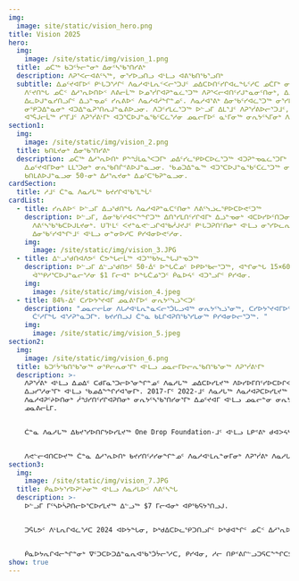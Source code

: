 ```yaml
---
img:
  image: site/static/vision_hero.png
title: Vision 2025
hero:
  img:
    image: /site/static/img/vision_1.png
  title: ᓄᑖᖅ ᑲᑐᑦᔮᓕᓐᓂᒃ ᐃᓂᑦᓴᖃᕐᑎᓯᕕᒃ
  description: ᐱᕈᕐᐸᓕᐊᕕᑦᓴᖅ, ᓂᕐᓯᐅᓗᑎᓗ ᐊᒻᒪᓗ ᐊᕕᖃᑎᖃᕐᓗᑎᒃ
  subtitle: ᐃᓄᑦᔪᐊᒥᐅᑦ ᑭᒡᒐᑐᕐᓱᒋᑦ ᐱᓇᓱᐊᒻᒪᕆᑉᐸᓕᕐᑐᒍᑦ ᓄᐃᑕᐅᑎᑦᓯᒋᐊᓚᖓᑦᓱᑕ ᓄᑖᒥᒃ ᓂᕆᔭᑦᓴᓕᕆᕕᒻᒥᒃ.
    ᐱᑦᔪᑎᖓ ᓄᑖᑉ ᐃᓱᕐᕆᐅᑎᐅᑉ ᐱᕕᓕᒫᖅ ᐅᓄᕐᓰᒋᐊᕈᓐᓇᓛᕐᑐᖅ ᐱᕈᕐᐸᓕᐊᑎᑦᓯᒍᓐᓇᓂᑦᑎᓂᒃ, ᐃᓄᑦᔪᐊᒥᐅᑦ ᐊᒥᓲᓂᕐᓭᑦ
    ᐃᓚᐅᒍᓐᓇᓯᑎᓗᒋᑦ ᐃᓘᓐᓀᓄᑦ ᓯᕆᕕᐅᑉ ᐱᓇᓱᐊᓲᖏᓐᓄᑦ. ᐱᓇᓱᐊᕐᕕᒃ ᐃᓂᖃᑦᓯᐊᓛᕐᑐᖅ ᓂᕐᓯᐅᕕᐅᒍᓐᓇᓯᐊᕐᓗᓂ ᐊᒻᒪᓗ
    ᓂᕿᑐᐃᓐᓇᓂᒃ ᐊᑐᐃᓐᓇᕈᕐᑎᕆᒍᓐᓇᕕᐅᓗᓂ. ᐱᑐᑦᓯᒪᓛᕐᑐᖅ ᐅᓪᓗᒥ ᐃᒪᕐᒧᑦ ᐱᕈᕐᓰᕕᐅᓕᕐᑐᒧᑦ, ᐊᒻᒪᓗ ᐃᓚᖃᓛᕐᓱᓂ
    ᐊᕐᕌᒍᓕᒫᖅ ᓯᕐᒥᒧᑦ ᐱᕈᕐᓰᕕᒻᒥᒃ ᐊᑐᕐᑕᐅᒍᓐᓇᖃᑦᑕᓛᕐᓱᓂ ᓄᓇᓕᒥᐅᑦ ᓇᒻᒥᓂᖅ ᓂᕆᔭᑦᓴᒥᓂᒃ ᐱᕈᕐᓰᒍᓐᓇᓗᑎᒃ.
section1:
  img:
    image: /site/static/img/vision_2.png
  title: ᑲᑎᒪᔪᓂᒃ ᐃᓂᖃᕐᑎᓯᕕᒃ
  description: ᓄᑖᖅ ᐃᓱᕐᕆᐅᑎᒃ ᑭᖕᖒᒪᓇᕐᐸᑐᒥᒃ ᓄᐃᑦᓯᓚᕿᐅᑕᐅᓛᕐᑐᖅ ᐊᑐᕈᓐᓀᓇᓛᕐᑐᒥᒃ ᓄᓇᓕᓐᓂ ᐃᓂᖃᕐᑎᓯᕕᒻᒥᒃ
    ᐃᓄᑦᔪᐊᒥᐅᓂᒃ ᒪᒪᕐᑐᓂᒃ ᓂᕆᖃᑎᒌᕝᕕᐅᒍᓐᓇᓗᓂ. ᖃᓄᑐᐃᓐᓇᖅ ᐊᑐᕐᑕᐅᒍᓐᓇᖃᑦᑕᓛᕐᑐᖅ ᓂᕐᓯᐅᕕᒃ ᓂᕆᕕᖃᕐᓗᓂ
    ᑲᑎᒪᕕᐅᒍᓐᓇᓗᓂ 50-ᓂᒃ ᐃᓱᕐᕆᔪᓂᒃ ᐃᓄᑦᑕᖃᕈᓐᓇᓗᓂ.
cardSection:
  title: ᓱᒧᑦ ᑖᓐᓇ ᐱᓇᓱᒐᖅ ᑲᔪᓯᒋᐊᖃᕐᒪᖔᑦ
cardList:
  - title: ᓯᕆᕕᐅᑉ ᐅᓪᓗᒥ ᐃᓗᖁᑎᖓ ᐱᓇᓱᐊᕈᓐᓇᑕᑦᑎᓂᒃ ᐱᕕᑦᓭᓘᓚᕿᐅᑕᐅᕙᑦᑐᖅ
    description: ᐅᓪᓗᒥ, ᐃᓂᖃᑦᓯᐊᐸᖕᖏᑐᖅ ᐃᑎᕐᓯᒪᑎᑦᓯᒋᐊᒥᒃ ᐃᓘᓐᓀᓂᒃ ᐊᑕᐅᓯᐅᑦᑎᑐᓂᒃ ᐱᓇᓱᐊᕈᑦᔨᐅᑎᑦᑎᓄᑦ
      ᐱᕕᑦᓴᖃᖃᑕᐅᒍᒪᔪᓂᒃ. ᑌᒣᒻᒪᑦ ᐸᔪᓐᓈᕙᓪᓗᒋᐊᖃᓲᒍᔪᒍᑦ ᑭᒡᒐᑐᕈᑎᑦᑎᓂᒃ ᐊᒻᒪᓗ ᓂᕐᓯᐅᓚᕆᕐᖃᔭᕐᐸᒐᑕ
      ᐃᓂᖃᑦᓯᐊᖏᒻᒧᑦ ᐊᒻᒪᓗ ᓂᓐᓂᐅᓱᑕ ᑭᓯᐊᓂᐅᕙᑦᓱᓂ.
    img:
      image: /site/static/img/vision_3.JPG
  - title: ᐃᓪᓗᖁᑎᐊᐱᕗᑦ ᑖᕗᖓᓕᒫᖅ ᐊᑐᕐᖃᔭᓚᖓᒍᓐᓀᑐᖅ
    description: ᐅᓪᓗᒥ ᐃᓪᓗᖁᑎᕗᑦ 50-ᐄᑦ ᐅᖓᑖᓄᑦ ᐅᑭᐅᖃᓕᕐᑐᖅ, ᐊᖏᓂᖓ 15×60 ᐃᑕᒉᑦ ᑲᓕᒐᐅᒍᓐᓇᑐᑦᓴᔭᕕᓂᖅ
      ᐋᕐᕿᓱᕐᑕᐅᒍᓐᓇᓕᕐᓱᓂ $1 ᒥᓕᐊᓐ ᐅᖓᑖᓅᕐᑐᑦ ᑮᓇᐅᔦᑦ ᐊᑐᕐᓗᒋᑦ ᑭᓯᐊᓂ.
    img:
      image: /site/static/img/vision_4.jpeg
  - title: 84%-ᐃᑦ ᑕᓯᐅᔭᕐᔪᐊᒥ ᓄᓇᕕᒻᒥᐅᑦ ᓂᕆᔭᑦᓭᓘᕐᐸᑐᑦ
    description: "ᓄᓇᓕᓕᒫᓂ ᐱᒐᓱᐊᒻᒪᕆᓐᓇᐸᓕᕐᑑᒐᓗᐊᖅ ᓂᕆᔭᑦᓭᓘᕐᓂᖅ, ᑕᓯᐅᔭᕐᔪᐊᒥᐅᑦ ᐃᑉᐱᒋᔭᖃᓗᐊᖕᖑᐊᐸᑦᑐᑦ
      ᑖᑦᓱᒥᖓ ᐊᕐᓱᕈᓐᓇᑐᒥᒃ. ᑲᔪᓯᑎᓗᒍ ᑖᓐᓇ ᑲᒪᒋᐊᕈᑎᖃᕐᓯᒪᓂᖅ ᑭᓯᐊᓂᐅᓕᕐᑐᖅ. "
    img:
      image: /site/static/img/vision_5.jpeg
section2:
  img:
    image: /site/static/img/vision_6.png
  title: ᑲᑐᑦᔮᖃᑎᖃᕐᓂᖅ ᓂᕿᓕᕆᓂᕐᒥᒃ ᐊᒻᒪᓗ ᓄᓇᓕᒥᐅᓕᕆᖃᑎᖃᕐᓂᖅ ᐱᕈᕐᓰᕕᒻᒥᒃ
  description: >-
    ᐱᕈᕐᓰᕕᒃ ᐊᒻᒪᓗ ᐃᓄᐃᑦ ᑕᑯᒥᓇᕐᑐᓕᐅᕐᓂᖏᓐᓄᑦ ᐱᓇᓱᒐᖅ ᓄᐃᑕᐅᓯᒪᔪᖅ ᐱᐅᓯᐅᒥᑎᑦᓯᐅᑕᐅᒋᐊᕐᓱᓂ ᓄᓇᓕᓐᓂ
    ᐃᓗᓯᕐᓱᓂᕐᒥᒃ ᐊᒻᒪᓗ ᖃᓄᐃᖕᖏᓯᐊᕐᓂᒥᒃ. 2017-ᒥᑦ 2022-ᒧᑦ ᐱᓇᓱᒐᖅ ᐱᓇᓱᐊᕈᑕᐅᓯᒪᔪᖅ ᐊᑦᔨᒌᖕᖏᑐᓂᒃ
    ᐱᓇᓱᐊᕈᑦᔨᐅᑎᓂᒃ ᓲᖑᓯᑎᑦᓯᒋᐊᕈᑎᓂᒃ ᓂᕆᔭᑦᓴᖃᕐᑎᓯᓂᕐᒥᒃ ᐃᓄᑦᔪᐊᒥ ᐊᒻᒪᓗ ᓄᓇᓕᓐᓂ ᓂᕆᔭᑦᓴᓂᒃ ᐃᓂᕐᓯᓂᕐᒥᒃ
    ᓄᓇᕕᓕᒫᒥ.


    ᑖᓐᓇ ᐱᓇᓱᒐᖅ ᐃᑲᔪᕐᓯᐅᑎᒋᔭᐅᓯᒪᔪᖅ One Drop Foundation-ᒧᑦ ᐊᒻᒪᓗ ᒪᑭᕝᕕᒃ ᑯᐊᐳᔦᓴᒧᑦ.


    ᐱᕙᓪᓕᐊᑎᑕᐅᔪᖅ ᑖᓐᓇ ᐃᓱᕐᕆᐅᑎᒃ ᑲᔪᓯᑎᑦᓱᓯᓂᖏᓐᓄᑦ ᐱᓇᓱᐊᒻᒪᕆᓐᓂᒥᓂᒃ ᐱᕈᕐᓰᕕᒃ ᐱᓇᓱᒐᕐᒥ ᐱᓇᓱᐊᖃᑎᒌᑦ ᓄᐃᑦᓯᒋᐊᕈᑎᖃᕐᓂᒥᓄᑦ ᓄᓇᓕᓐᓂ ᐱᕈᕐᐸᓕᐊᔫᑉ ᐃᓱᕐᕆᐅᑎᐅᑉ ᐃᓄᑦᔪᐊᒥ.
section3:
  img:
    image: /site/static/img/vision_7.JPG
  title: ᑮᓇᐅᔭᕐᓯᐅᕈᑦᔨᓂᖅ ᐊᒻᒪᓗ ᐱᓇᓱᒐᐅᑉ ᐱᕕᑦᓴᖓ
  description: >-
    ᐅᓪᓗᒥ ᒥᑦᓴᐅᓵᕈᑎᓕᐅᕐᑕᐅᓯᒪᔪᖅ ᐃᓪᓗᖅ $7 ᒥᓕᐊᓂᒃ ᐊᑭᖃᕋᔭᕐᑎᓗᒍ.


    ᑐᕌᒐᕗᑦ ᐱᒻᒪᕆᒋᐊᓛᕐᓱᑕ 2024 ᐊᐅᔭᖓᓂ, ᐅᒃᑯᐃᑕᐅᓚᕿᑐᑎᓗᒋᑦ ᐅᒃᑯᐊᖏᑦ ᓄᑖᑉ ᐃᓱᕐᕆᐅᑎᐅᑉ 2025 ᐅᐱᕐᖔᖓᓂ.


    ᑮᓇᐅᔭᕆᒋᐊᓕᖏᓐᓂᒃ ᐁᑦᑐᑕᐅᑐᐃᓐᓇᕆᐊᖃᕐᑑᔮᓕᕐᓱᑕ, ᑭᓯᐊᓂ, ᓱᓕ ᑎᑭᕝᕕᒋᓪᓗᑐᕋᑕᖕᖏᑕᕗᑦ. ᑲᒪᖃᑕᐅᒍᒪᒍᕕᑦ ᐃᑲᔪᕐᓯᓗᑎᑦ ᐱᓇᓱᒐᕐᒥᒃ, ᐅᕝᕙᓘᓐᓃᑦ ᖃᐅᔨᒋᐊᓪᓚᕈᒪᒍᕕᑦ ᐱᓇᓱᐊᖃᑎᒌᑦᑎᑎᓐᓂᒃ ᐅᖄᕕᖃᕐᑌᓕᐊᐱᑦᔭᖏᑦᑐᑎᑦ.
show: true
---
```

